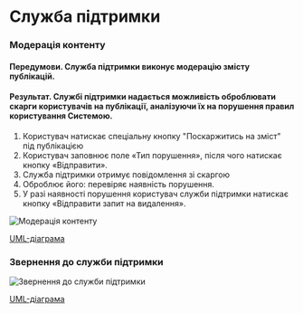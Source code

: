 # Служба підтримки
### Модерація контенту

#### Передумови.  Служба підтримки виконує модерацію змісту публікацій.

#### Результат. Службі підтримки надається можливість оброблювати скарги користувачів на публікації, аналізуючи їх на порушення правил користування Системою.

1.	Користувач натискає спеціальну кнопку "Поскаржитись на зміст" під публікацією
2.	Користувач заповнює поле «Тип порушення», після чого натискає кнопку «Відправити».
3.	Служба підтримки отримує повідомлення зі скаргою
4.	Оброблює його: перевіряє наявність порушення.
5.	У разі наявності порушення користувач служби підтримки натискає кнопку «Відправити запит на видалення».


![Модерація контенту](http://www.plantuml.com/plantuml/svg/XLJ1RjD04BtlLwnoHX0k7Deqwg-qD1L8eK69kQ0SQ2nQ3b4geSgL40sK7hbiGqrDdDXIls3cZtWpQokehDpZpiwyz-QzjNT7qTumUlUcR_gzmyY-wkqTz8QcSpWuYkpBGNymt6ctstRq-drlv_cBRcU_IvVaw8uMvBOwp_QxbhvIGRUKyWToVC89dragEQORoZcXfI_IdwUDcDTyYiPZMbE6aQn2_a85K3C-vWa0mSYdJonTKOxJRn0uC07x5jTeevMCDlDyKvqfHcAq5y2ikUPqWvi2g91i8QKcoG8aSeys57vPMlwl4lqBYsLSm0g-Q9Ru7VBkC9Jpb2SOcLG2Fui8aCIehZbHkgb54WxuXMfVOnGEyiTW0b94Hh8pvUImIHOG3u2rH7ZbYq1SYQcDakUQ7DmKTX1Xy4Ibm25XrWsCwHqTrE_BZ4FXZeq-HhCLZ5uDXQAiClzSKYWfrUsS-0NbCLPIBIKjSMWXyQ8E2t5cVfwd2YRkhRoLhIhbK63dFDis8ke2DANVasVWrqDEAMX-OF5I2rWvva-KUYDRVlBoWV878ZNRJJpIAeFZHzxwMA3dTONZMj92uGeqvRKEhCh9FyyMEcVMDmPVC3alVFDPv3nhn8UVFg4pzIS15dmEMEA1hwrkAwesKrIeXYGm5LJvw7UAsGRZxt-6dFVVL2c7QYjSeCbjjhtFiSGe6hpTDhjurVXx_WK0)

[UML-діаграма](https://github.com/nickname038/kpi-db-subgroup/blob/patch-1/UML/support/Diagrams/UC1.pu)

### Звернення до служби підтримки

![Звернення до служби підтримки](http://www.plantuml.com/plantuml/svg/bLHDRjfW4Dtx59-owQPAwQQBG52kaZIEMec6Yj1DnG9iAMcbA4XHHAHA8Mrp0OT28NPiNs7cHdtpP58L4wCkG9_Dc_SpCnzx9ztzJlVJXvRNye-wxfs_V-XtFAznr3xkkhVjLhkpMwlLtCdxp_xkwpVDna5JRYIIkKmasccyEcWwkSPvfdr9POPFgaCdKycS3YJHK7xBlIoSv3gIgGQ0BUHHObbiLshSwPb4O4W11xXG-YQP4UW0HA4vqBENJduywKJ_hNDBvpEKX81du5ngtJc9ot8cCN-XGmDAWjy75ZS7A92eIAzVGSGEz76u1oYGXTaa4yGUDxdw3j0SaecU6wy6XQVRVtIUymThsjUHVk4yiktgQOxPPIHdhnySs4vP61c9F53Qy_pZmwVbwAqRHC_Z9daxQyVaI1ZOIubnkeAEv6Z-AJGY2uf88IBHIoun7hOsJ7RB0SIfJTch4Ih6mE8aCHDP7fc3FpVXhRgPk-OZy-e5VF0XqI6AVt8s4NZHP9An3f1YaWa1XV24CgcEEF3oMb3jPYNrIi1BoqJwo4eD2fTURqFodb6FbsyqNCQOa2u324uhjuJcBfUBOWmhAJMigaGiE1emB6DH-Qy7FL-x1KQQMg8PHM8co6WqP09O0RZ-x8gLSvUfyFtBvf48YtbZImPXyO9UR0ydaBfQkSNrYZLlVwnxUxWG-DVy0m00)

[UML-діаграма](https://github.com/nickname038/kpi-db-subgroup/blob/patch-1/UML/support/Diagrams/UC2.pu)
